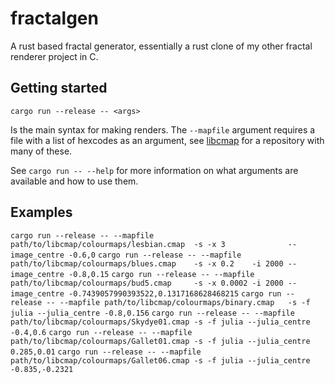 # fractalgen
A rust based fractal generator, essentially a rust clone of my other fractal renderer project in C.

## Getting started
``cargo run --release -- <args>``

Is the main syntax for making renders.
The ``--mapfile`` argument requires a file with a list of hexcodes as an argument, see
[libcmap](https://github.com/tritoke/libcmap) for a repository with many of these.

See ``cargo run -- --help`` for more information on what arguments are available and how to use them.

## Examples
``cargo run --release -- --mapfile path/to/libcmap/colourmaps/lesbian.cmap  -s -x 3              --image_centre -0.6,0``
``cargo run --release -- --mapfile path/to/libcmap/colourmaps/blues.cmap    -s -x 0.2    -i 2000 --image_centre -0.8,0.15``
``cargo run --release -- --mapfile path/to/libcmap/colourmaps/bud5.cmap     -s -x 0.0002 -i 2000 --image_centre -0.7439057990393522,0.1317168628468215``
``cargo run --release -- --mapfile path/to/libcmap/colourmaps/binary.cmap   -s -f julia --julia_centre -0.8,0.156``
``cargo run --release -- --mapfile path/to/libcmap/colourmaps/Skydye01.cmap -s -f julia --julia_centre -0.4,0.6``
``cargo run --release -- --mapfile path/to/libcmap/colourmaps/Gallet01.cmap -s -f julia --julia_centre 0.285,0.01``
``cargo run --release -- --mapfile path/to/libcmap/colourmaps/Gallet06.cmap -s -f julia --julia_centre -0.835,-0.2321``
